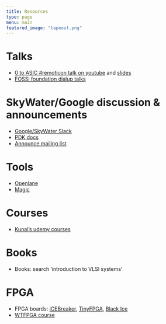 ```yaml
---
title: Resources
type: page
menu: main
featured_image: "tapeout.png"
---
```


# Talks

* [0 to ASIC #remoticon talk on youtube](https://www.youtube.com/watch?v=lq2BpWwcyQM) and [slides](http://bit.ly/0-ASIC-slides)
* [FOSSi foundation dialup talks](https://www.youtube.com/playlist?list=PLUg3wIOWD8yoZCg9XpFSgEgljx6MSdm9L)

# SkyWater/Google discussion & announcements

* [Google/SkyWater Slack](https://slack.skywater.tools/)
* [PDK docs](https://skywater-pdk.readthedocs.io/en/latest/)
* [Announce mailing list](https://groups.google.com/forum/#!forum/skywater-pdk-announce)

# Tools

* [Openlane](https://github.com/efabless/openlane)
* [Magic](http://opencircuitdesign.com/magic/)

# Courses

* [Kunal’s udemy courses](https://www.udemy.com/course/vlsi-academy-custom-layout/)

# Books

* Books: search ‘introduction to VLSI systems’

# FPGA

* FPGA boards: [iCEBreaker](https://www.crowdsupply.com/1bitsquared/icebreaker-fpga), [TinyFPGA](https://tinyfpga.com/), [Black Ice](https://www.tindie.com/products/Folknology/blackice-mx/)
* [WTFPGA course](https://github.com/esden/WTFpga)

